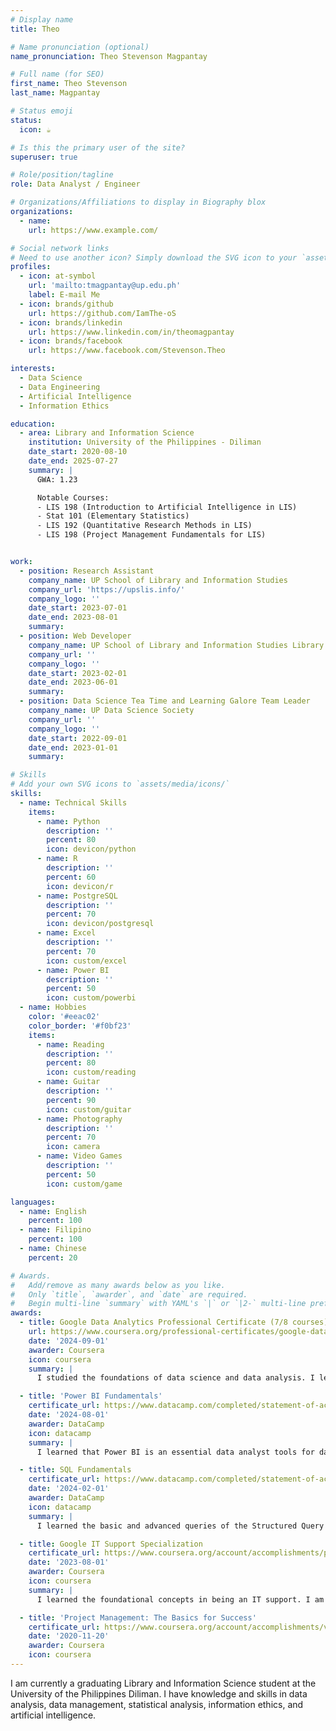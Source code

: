 ```yaml
---
# Display name
title: Theo

# Name pronunciation (optional)
name_pronunciation: Theo Stevenson Magpantay

# Full name (for SEO)
first_name: Theo Stevenson
last_name: Magpantay

# Status emoji
status:
  icon: ☕️

# Is this the primary user of the site?
superuser: true

# Role/position/tagline
role: Data Analyst / Engineer

# Organizations/Affiliations to display in Biography blox
organizations:
  - name: 
    url: https://www.example.com/

# Social network links
# Need to use another icon? Simply download the SVG icon to your `assets/media/icons/` folder.
profiles:
  - icon: at-symbol
    url: 'mailto:tmagpantay@up.edu.ph'
    label: E-mail Me
  - icon: brands/github
    url: https://github.com/IamThe-oS
  - icon: brands/linkedin
    url: https://www.linkedin.com/in/theomagpantay
  - icon: brands/facebook
    url: https://www.facebook.com/Stevenson.Theo

interests:
  - Data Science
  - Data Engineering
  - Artificial Intelligence
  - Information Ethics

education:
  - area: Library and Information Science
    institution: University of the Philippines - Diliman
    date_start: 2020-08-10
    date_end: 2025-07-27
    summary: |
      GWA: 1.23

      Notable Courses:
      - LIS 198 (Introduction to Artificial Intelligence in LIS)
      - Stat 101 (Elementary Statistics)
      - LIS 192 (Quantitative Research Methods in LIS)
      - LIS 198 (Project Management Fundamentals for LIS)


work:
  - position: Research Assistant
    company_name: UP School of Library and Information Studies 
    company_url: 'https://upslis.info/'
    company_logo: ''
    date_start: 2023-07-01
    date_end: 2023-08-01
    summary: 
  - position: Web Developer
    company_name: UP School of Library and Information Studies Library
    company_url: ''
    company_logo: ''
    date_start: 2023-02-01
    date_end: 2023-06-01
    summary:
  - position: Data Science Tea Time and Learning Galore Team Leader
    company_name: UP Data Science Society
    company_url: ''
    company_logo: ''
    date_start: 2022-09-01
    date_end: 2023-01-01
    summary: 

# Skills
# Add your own SVG icons to `assets/media/icons/`
skills:
  - name: Technical Skills
    items:
      - name: Python
        description: ''
        percent: 80
        icon: devicon/python
      - name: R
        description: ''
        percent: 60
        icon: devicon/r
      - name: PostgreSQL
        description: ''
        percent: 70
        icon: devicon/postgresql
      - name: Excel
        description: ''
        percent: 70
        icon: custom/excel
      - name: Power BI
        description: ''
        percent: 50
        icon: custom/powerbi
  - name: Hobbies
    color: '#eeac02'
    color_border: '#f0bf23'
    items:
      - name: Reading
        description: ''
        percent: 80
        icon: custom/reading
      - name: Guitar
        description: ''
        percent: 90
        icon: custom/guitar
      - name: Photography
        description: ''
        percent: 70
        icon: camera
      - name: Video Games
        description: ''
        percent: 50
        icon: custom/game

languages:
  - name: English
    percent: 100
  - name: Filipino
    percent: 100
  - name: Chinese
    percent: 20

# Awards.
#   Add/remove as many awards below as you like.
#   Only `title`, `awarder`, and `date` are required.
#   Begin multi-line `summary` with YAML's `|` or `|2-` multi-line prefix and indent 2 spaces below.
awards:
  - title: Google Data Analytics Professional Certificate (7/8 courses)
    url: https://www.coursera.org/professional-certificates/google-data-analytics
    date: '2024-09-01'
    awarder: Coursera
    icon: coursera
    summary: |
      I studied the foundations of data science and data analysis. I learned about the various tools for being a data analyst, such as BigQuery/SQL, Google Sheet/Excel, Tableau/PowerBI, and the R programming language. I became familiar with using SQL, Google Sheet/Excel, and R for extracting, loading, and transforming data, as well as cleaning and analyzing data;  utilizing Google Sheet/Excel, R, and Tableau for data visualization; and applying the skills and concept to conduct a case study.   

  - title: 'Power BI Fundamentals'
    certificate_url: https://www.datacamp.com/completed/statement-of-accomplishment/track/140ea79b940e7e3c9d6f16effd70226fde513a05
    date: '2024-08-01'
    awarder: DataCamp
    icon: datacamp
    summary: |
      I learned that Power BI is an essential data analyst tools for data modeling, data analysis, and data visualization. It is a very powerful tool, often used by data practitioners to share their findings and insights to stakeholders. Data visualization transforms the data and the findings easier to see and understand.  

  - title: SQL Fundamentals
    certificate_url: https://www.datacamp.com/completed/statement-of-accomplishment/track/140ea79b940e7e3c9d6f16effd70226fde513a05
    date: '2024-02-01'
    awarder: DataCamp
    icon: datacamp
    summary: |
      I learned the basic and advanced queries of the Structured Query Language (SQL), which is often used to query databases that contain large data. One big advantage of databases compared to the other data storage, spreadsheet, is that databases are scalable and can save space by normalizing the data. Using SQL, we can model our data and normalize database with the star schema or the snowflake schema. SQL can also be used to perform data cleaning and data analysis of large amount of data.

  - title: Google IT Support Specialization
    certificate_url: https://www.coursera.org/account/accomplishments/professional-cert/C6XDEVP3TFT5
    date: '2023-08-01'
    awarder: Coursera
    icon: coursera
    summary: |
      I learned the foundational concepts in being an IT support. I am exposed to concepts and practices in computer networking, cybersecurity, operating systems, system administration, and IT infrastructures. 

  - title: 'Project Management: The Basics for Success'
    certificate_url: https://www.coursera.org/account/accomplishments/verify/L3Q94LQZNRF5
    date: '2020-11-20'
    awarder: Coursera
    icon: coursera
---
```

I am currently a graduating Library and Information Science student at the University of the Philippines Diliman. I have knowledge and skills in data analysis, data management, statistical analysis, information ethics, and artificial intelligence.
